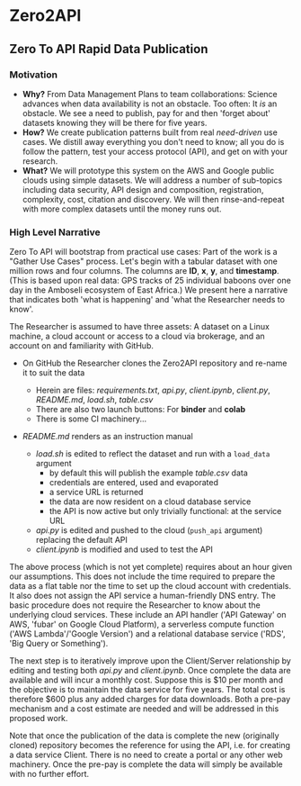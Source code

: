 # Zero2API
## Zero To API Rapid Data Publication

### Motivation


* **Why?** From Data Management Plans to team collaborations: Science advances when data availability is not an obstacle. Too often: It *is* an obstacle. We see a need to publish, pay for and then 'forget about' datasets knowing they will be there for five years. 
* **How?** We create publication patterns built from real *need-driven* use cases. We distill away everything you don't need to know; all you do is follow the pattern, test your access protocol (API), and get on with your research. 
* **What?** We will prototype this system on the AWS and Google public clouds using simple datasets. We will address a number of sub-topics including data security, API design and composition, registration, complexity, cost, citation and discovery. We will then rinse-and-repeat with more complex datasets until the money runs out.


### High Level Narrative


Zero To API will bootstrap from practical use cases: Part of the work is a "Gather Use Cases" process. Let's begin 
with a tabular dataset with one million rows and four columns. The columns are **ID**, **x**, **y**, and **timestamp**. (This
is based upon real data: GPS tracks of 25 individual baboons over one day in the Amboseli ecosystem of East Africa.) We present here a narrative that indicates both 'what is happening' and 'what the Researcher needs to know'. 


The Researcher is assumed to have three assets: A dataset on a Linux machine, a cloud account or access to a cloud via brokerage, 
and an account on and familiarity with GitHub. 


- On GitHub the Researcher clones the Zero2API repository and re-name it to suit the data
  - Herein are files: *requirements.txt*, *api.py*, *client.ipynb*, *client.py*, *README.md*, *load.sh*, *table.csv*
  - There are also two launch buttons: For **binder** and **colab**
  - There is some CI machinery...

- *README.md* renders as an instruction manual
  - *load.sh* is edited to reflect the dataset and run with a `load_data` argument
    - by default this will publish the example *table.csv* data
    - credentials are entered, used and evaporated
    - a service URL is returned
    - the data are now resident on a cloud database service
    - the API is now active but only trivially functional: at the service URL
  - *api.py* is edited and pushed to the cloud (`push_api` argument) replacing the default API
  - *client.ipynb* is modified and used to test the API
  
The above process (which is not yet complete) requires about an hour given our assumptions. This does not include the 
time required to prepare the data as a flat table nor the time to set up the cloud account with credentials. 
It also does not assign the API service a human-friendly DNS entry. The basic procedure does not require the 
Researcher to know about the underlying cloud services. These include an API handler ('API Gateway' on AWS,
'fubar' on Google Cloud Platform), a serverless compute function ('AWS Lambda'/'Google Version') and a 
relational database service ('RDS', 'Big Query or Something').


The next step is to iteratively improve upon the Client/Server relationship by editing and testing both *api.py* 
and *client.ipynb*. Once complete the data are available and will incur a monthly cost. Suppose this is $10 per
month and the objective is to maintain the data service for five years. The total cost is therefore $600 plus
any added charges for data downloads. Both a pre-pay mechanism and a cost estimate are needed and will be addressed
in this proposed work. 


Note that once the publication of the data is complete the new (originally cloned) repository becomes the reference
for using the API, i.e. for creating a data service Client. There is no need to create a portal or any other web
machinery. Once the pre-pay is complete the data will simply be available with no further effort.
